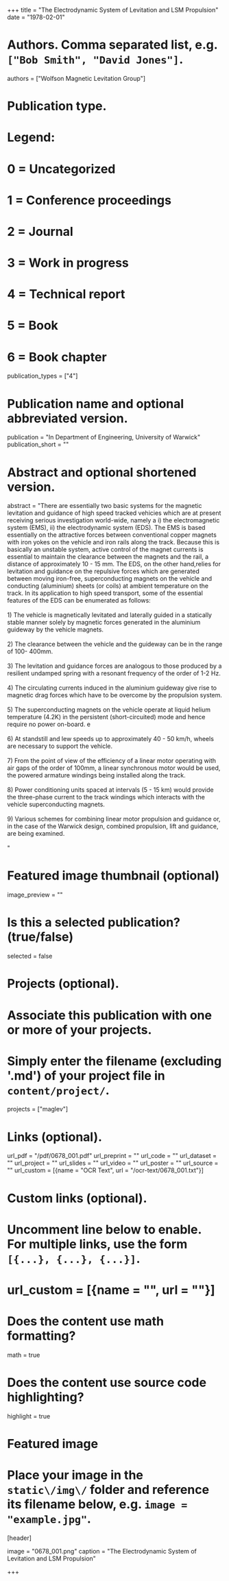 +++
title = "The Electrodynamic System of Levitation and LSM Propulsion" 
date = "1978-02-01"

# Authors. Comma separated list, e.g. `["Bob Smith", "David Jones"]`.
authors = ["Wolfson Magnetic Levitation Group"]

# Publication type.
# Legend:
# 0 = Uncategorized
# 1 = Conference proceedings
# 2 = Journal
# 3 = Work in progress
# 4 = Technical report
# 5 = Book
# 6 = Book chapter
publication_types = ["4"]

# Publication name and optional abbreviated version.
publication = "In Department of Engineering, University of Warwick"
publication_short = ""

# Abstract and optional shortened version.
abstract = "There are essentially two basic systems for the magnetic levitation and guidance of high speed tracked vehicies which are at present receiving serious investigation world-wide, namely a i) the electromagnetic system (EMS), ii) the electrodynamic system (EDS). The EMS is based essentially on the attractive forces between conventional copper magnets with iron yokes on the vehicle and iron rails along the track. Because this is basically an unstable system, active control of the magnet currents is essential to maintain the clearance between the magnets and the rail, a distance of approximately 10 - 15 mm. The EDS, on the other hand,relies for levitation and guidance on the repulsive forces which are generated between moving iron-free, superconducting magnets on the vehicle and conducting (aluminium) sheets (or coils) at ambient temperature on the track. In its application to high speed transport, some of the essential features of the EDS can be enumerated as follows:<br><br>1) The vehicle is magnetically levitated and laterally guided in a statically stable manner solely by magnetic forces generated in the aluminium guideway by the vehicle magnets.<br><br>2) The clearance between the vehicle and the guideway can be in the range of 100- 400mm.<br><br>3) The levitation and guidance forces are analogous to those produced by a resilient undamped spring with a resonant frequency of the order of 1-2 Hz.<br><br>4) The circulating currents induced in the aluminium guideway give rise to magnetic drag forces which have to be overcome by the propulsion system.<br><br>5) The superconducting magnets on the vehicle operate at liquid helium temperature (4.2K) in the persistent (short-circuited) mode and hence require no power on-board. e<br><br>6) At standstill and lew speeds up to approximately 40 - 50 km/h, wheels are necessary to support the vehicle.<br><br>7) From the point of view of the efficiency of a linear motor operating with air gaps of the order of 100mm, a linear synchronous motor would be used, the powered armature windings being installed along the track.<br><br>8) Power conditioning units spaced at intervals (5 - 15 km) would provide the three-phase current to the track windings which interacts with the vehicle superconducting magnets.<br><br>9) Various schemes for combining linear motor propulsion and guidance or, in the case of the Warwick design, combined propulsion, lift and guidance, are being examined.<br><br>"

# Featured image thumbnail (optional)
image_preview = ""

# Is this a selected publication? (true/false)
selected = false

# Projects (optional).
#   Associate this publication with one or more of your projects.
#   Simply enter the filename (excluding '.md') of your project file in `content/project/`.
projects = ["maglev"]

# Links \(optional\).

url_pdf = "/pdf/0678_001.pdf"
url_preprint = ""
url_code = ""
url_dataset = ""
url_project = ""
url_slides = ""
url_video = ""
url_poster = ""
url_source = ""
url_custom = [{name = "OCR Text", url = "/ocr-text/0678_001.txt"}] 

# Custom links (optional).
#   Uncomment line below to enable. For multiple links, use the form `[{...}, {...}, {...}]`.
# url_custom = [{name = "", url = ""}]

# Does the content use math formatting?
math = true

# Does the content use source code highlighting?
highlight = true

# Featured image
# Place your image in the `static\/img\/` folder and reference its filename below, e.g. `image = "example.jpg"`.
[header]

image = "0678_001.png"
caption = "The Electrodynamic System of Levitation and LSM Propulsion"

+++
